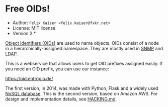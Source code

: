 # Free OIDs!

* Author: `Felix Kaiser <felix.kaiser@fxkr.net>`
* License: MIT license
* Version 2.\*

[Object Identifiers (OIDs)][OID] are used to name objects.
OIDs consist of a node in a hierarchically-assigned namespace.
They are mostly used in [SNMP] and [LDAP].

This is a webservice that allows users to get OID prefixes assigned easily.
If you need an OID prefix, you can use our instance:

https://oid.entropia.de/

The first version, in 2014, was made with Python, Flask and a widely used [NoSQL database](https://en.wikipedia.org/w/index.php?title=CSV_file).
This is the second version, based on Amazon AWS.
For design and implementation details, see [HACKING.md](./HACKING.md).

[OID]: https://en.wikipedia.org/wiki/Object_identifier
[SNMP]: https://en.wikipedia.org/wiki/Simple_Network_Management_Protocol
[LDAP]: https://en.wikipedia.org/wiki/Lightweight_Directory_Access_Protocol

